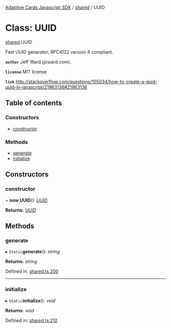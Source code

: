 [Adaptive Cards Javascript SDK](../README.md) / [shared](../modules/shared.md) / UUID

# Class: UUID

[shared](../modules/shared.md).UUID

Fast UUID generator, RFC4122 version 4 compliant.

**`author`** Jeff Ward (jcward.com).

**`license`** MIT license

**`link`** http://stackoverflow.com/questions/105034/how-to-create-a-guid-uuid-in-javascript/21963136#21963136

## Table of contents

### Constructors

- [constructor](shared.uuid.md#constructor)

### Methods

- [generate](shared.uuid.md#generate)
- [initialize](shared.uuid.md#initialize)

## Constructors

### constructor

\+ **new UUID**(): [*UUID*](shared.uuid.md)

**Returns:** [*UUID*](shared.uuid.md)

## Methods

### generate

▸ `Static`**generate**(): *string*

**Returns:** *string*

Defined in: [shared.ts:200](https://github.com/microsoft/AdaptiveCards/blob/0938a1f10/source/nodejs/adaptivecards/src/shared.ts#L200)

___

### initialize

▸ `Static`**initialize**(): *void*

**Returns:** *void*

Defined in: [shared.ts:212](https://github.com/microsoft/AdaptiveCards/blob/0938a1f10/source/nodejs/adaptivecards/src/shared.ts#L212)
